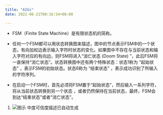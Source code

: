 ```yaml
---
title: "AIGs"
date: 2022-06-21T00:16:54+08:00

---
```



-   FSM（Finite State Machine）是有限状态机的简称。

-   任何一个FSM都可以用状态转换图来描述，图中的节点表示FSM中的一个状态，有向加权边表示输入字符时状态的变化。如果图中不存在与当前状态和输入字符对应的有向边，则FSM将进入“消亡状态
    (Doom State)
    ”，此后FSM将一直保持“消亡状态”。状态转换图中还有两个特殊状态：状态1称为
    “起始状态” ，表示FSM的初始状态。状态6称为 “结束状态”
    ，表示成功识别了所输入的字符序列。

-   在启动一个FSM时，首先必须将FSM置于“起始状态”，然后输入一系列字符，将从当前状态转换到另一个状态
    ，或者仍然保持在当前状态，最终，FSM会到达“结束状态”或者“消亡状态”。

1.  ![图示 中度可信度描述已自动生成](https://cdn.jsdelivr.net/gh/smitwiki/smitwiki@master/static/media/20.png)
